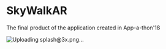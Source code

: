 # SkyWalkAR
The final product of the application created in App-a-thon'18

![Uploading splash@3x.png…]()


